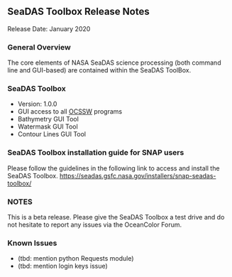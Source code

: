 SeaDAS Toolbox Release Notes
--------------------------------

Release Date: January 2020

### General Overview
The core elements of NASA SeaDAS science processing (both command line and GUI-based) 
are contained within the SeaDAS ToolBox.


### SeaDAS Toolbox
* Version: 1.0.0
* GUI access to all [OCSSW](https://oceandata.sci.gsfc.nasa.gov/ocssw/) programs
* Bathymetry GUI Tool
* Watermask GUI Tool
* Contour Lines GUI Tool



### SeaDAS Toolbox installation guide for SNAP users
Please follow the guidelines in the following link to access and install the SeaDAS Toolbox.
https://seadas.gsfc.nasa.gov/installers/snap-seadas-toolbox/


### NOTES
This is a beta release. Please give the SeaDAS Toolbox a test drive and do not hesitate to report any issues via
the OceanColor Forum.


### Known Issues
* (tbd: mention python Requests module)
* (tbd: mention login keys issue)


